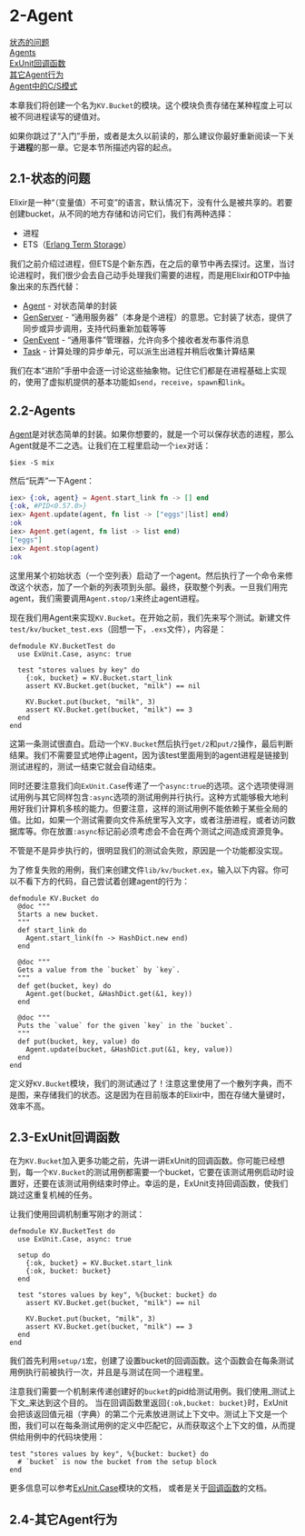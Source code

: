 2-Agent
========
[状态的问题]()  
[Agents]()  
[ExUnit回调函数]()  
[其它Agent行为]()  
[Agent中的C/S模式]()  

本章我们将创建一个名为```KV.Bucket```的模块。这个模块负责存储在某种程度上可以被不同进程读写的键值对。

如果你跳过了“入门”手册，或者是太久以前读的，那么建议你最好重新阅读一下关于**进程**的那一章。它是本节所描述内容的起点。

## 2.1-状态的问题
Elixir是一种“（变量值）不可变”的语言，默认情况下，没有什么是被共享的。若要创建bucket，从不同的地方存储和访问它们，我们有两种选择：
* 进程
* ETS（[Erlang Term Storage](http://sdbranch/Tree/Tree.aspx)）

我们之前介绍过进程，但ETS是个新东西，在之后的章节中再去探讨。这里，当讨论进程时，我们很少会去自己动手处理我们需要的进程，而是用Elixir和OTP中抽象出来的东西代替：  
* [Agent](http://elixir-lang.org/docs/stable/elixir/Agent.html) - 对状态简单的封装
* [GenServer](http://elixir-lang.org/docs/stable/elixir/GenServer.html) - “通用服务器”（本身是个进程）的意思。它封装了状态，提供了同步或异步调用，支持代码重新加载等等
* [GenEvent](http://elixir-lang.org/docs/stable/elixir/GenEvent.html) - “通用事件”管理器，允许向多个接收者发布事件消息
* [Task](http://elixir-lang.org/docs/stable/elixir/Task.html) - 计算处理的异步单元，可以派生出进程并稍后收集计算结果

我们在本“进阶”手册中会逐一讨论这些抽象物。记住它们都是在进程基础上实现的，使用了虚拟机提供的基本功能如```send```，```receive```，```spawn```和```link```。

## 2.2-Agents
[Agent](http://elixir-lang.org/docs/stable/elixir/Agent.html)是对状态简单的封装。如果你想要的，就是一个可以保存状态的进程，那么Agent就是不二之选。让我们在工程里启动一个```iex```对话：
```
$iex -S mix
```
然后“玩弄”一下Agent：
```elixir
iex> {:ok, agent} = Agent.start_link fn -> [] end
{:ok, #PID<0.57.0>}
iex> Agent.update(agent, fn list -> ["eggs"|list] end)
:ok
iex> Agent.get(agent, fn list -> list end)
["eggs"]
iex> Agent.stop(agent)
:ok
```
这里用某个初始状态（一个空列表）启动了一个agent。然后执行了一个命令来修改这个状态，加了一个新的列表项到头部。最终，获取整个列表。一旦我们用完agent，我们需要调用```Agent.stop/1```来终止agent进程。

现在我们用Agent来实现```KV.Bucket```。在开始之前，我们先来写个测试。新建文件```test/kv/bucket_test.exs```（回想一下，```.exs```文件），内容是：
```
defmodule KV.BucketTest do
  use ExUnit.Case, async: true

  test "stores values by key" do
    {:ok, bucket} = KV.Bucket.start_link
    assert KV.Bucket.get(bucket, "milk") == nil

    KV.Bucket.put(bucket, "milk", 3)
    assert KV.Bucket.get(bucket, "milk") == 3
  end
end
```

这第一条测试很直白。启动一个```KV.Bucket```然后执行```get/2```和```put/2```操作，最后判断结果。我们不需要显式地停止agent，因为该test里面用到的agent进程是链接到测试进程的，测试一结束它就会自动结束。

同时还要注意我们向```ExUnit.Case```传递了一个```async:true```的选项。这个选项使得测试用例与其它同样包含```:async```选项的测试用例并行执行。这种方式能够极大地利用好我们计算机多核的能力。但要注意，这样的测试用例不能依赖于某些全局的值。比如，如果一个测试需要向文件系统里写入文字，或者注册进程，或者访问数据库等。你在放置```:async```标记前必须考虑会不会在两个测试之间造成资源竞争。

不管是不是异步执行的，很明显我们的测试会失败，原因是一个功能都没实现。

为了修复失败的用例，我们来创建文件```lib/kv/bucket.ex```，输入以下内容。你可以不看下方的代码，自己尝试着创建agent的行为：
```
defmodule KV.Bucket do
  @doc """
  Starts a new bucket.
  """
  def start_link do
    Agent.start_link(fn -> HashDict.new end)
  end

  @doc """
  Gets a value from the `bucket` by `key`.
  """
  def get(bucket, key) do
    Agent.get(bucket, &HashDict.get(&1, key))
  end

  @doc """
  Puts the `value` for the given `key` in the `bucket`.
  """
  def put(bucket, key, value) do
    Agent.update(bucket, &HashDict.put(&1, key, value))
  end
end
```
定义好```KV.Bucket```模块，我们的测试通过了！注意这里使用了一个散列字典，而不是图，来存储我们的状态。这是因为在目前版本的Elixir中，图在存储大量键时，效率不高。

## 2.3-ExUnit回调函数
在为```KV.Bucket```加入更多功能之前，先讲一讲ExUnit的回调函数。你可能已经想到，每一个```KV.Bucket```的测试用例都需要一个bucket，它要在该测试用例启动时设置好，还要在该测试用例结束时停止。幸运的是，ExUnit支持回调函数，使我们跳过这重复机械的任务。

让我们使用回调机制重写刚才的测试：
```
defmodule KV.BucketTest do
  use ExUnit.Case, async: true

  setup do
    {:ok, bucket} = KV.Bucket.start_link
    {:ok, bucket: bucket}
  end

  test "stores values by key", %{bucket: bucket} do
    assert KV.Bucket.get(bucket, "milk") == nil

    KV.Bucket.put(bucket, "milk", 3)
    assert KV.Bucket.get(bucket, "milk") == 3
  end
end
```

我们首先利用```setup/1```宏，创建了设置bucket的回调函数。这个函数会在每条测试用例执行前被执行一次，并且是与测试在同一个进程里。

注意我们需要一个机制来传递创建好的```bucket```的pid给测试用例。我们使用_测试上下文_来达到这个目的。
当在回调函数里返回```{:ok,bucket: bucket}```时，ExUnit会把该返回值元祖（字典）的第二个元素放进测试上下文中。测试上下文是一个图，我们可以在每条测试用例的定义中匹配它，从而获取这个上下文的值，从而提供给用例中的代码块使用：
```
test "stores values by key", %{bucket: bucket} do
  # `bucket` is now the bucket from the setup block
end
```
更多信息可以参考[ExUnit.Case](http://elixir-lang.org/docs/stable/ex_unit/ExUnit.Case.html)模块的文档，
或者是关于[回调函数](http://elixir-lang.org/docs/stable/ex_unit/ExUnit.Callbacks.html)的文档。

## 2.4-其它Agent行为




































